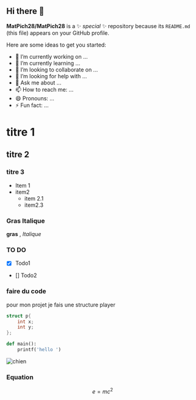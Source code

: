 ## Hi there 👋


**MatPich28/MatPich28** is a ✨ _special_ ✨ repository because its `README.md` (this file) appears on your GitHub profile.

Here are some ideas to get you started:

- 🔭 I’m currently working on ...
- 🌱 I’m currently learning ...
- 👯 I’m looking to collaborate on ...
- 🤔 I’m looking for help with ...
- 💬 Ask me about ...
- 📫 How to reach me: ...
- 😄 Pronouns: ...
- ⚡ Fun fact: ...
# titre 1
## titre 2 
### titre 3

- Item 1
- item2
    - item 2.1
    - item2.3
### Gras Italique
**gras** , *Italique*
### TO DO
- [X] Todo1 
- [] Todo2
### faire du code
pour mon projet je fais une structure player
```C
struct p{
    int x;
    int y;
};
```
``` Python
def main():
    printf('hello ') 
```
![chien](https://picsum.photos/200/300)

### Equation 
$$ e=mc^2 $$